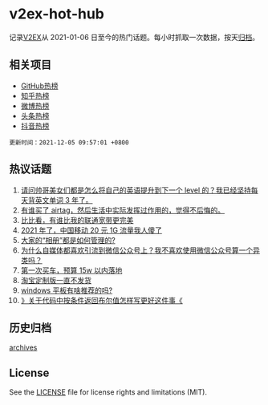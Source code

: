 # v2ex-hot-hub

 记录[V2EX](https://www.v2ex.com/)从 2021-01-06 日至今的热门话题。每小时抓取一次数据，按天[归档](archives)。
 
 ## 相关项目

- [GitHub热榜](https://github.com/lonnyzhang423/github-hot-hub)
- [知乎热榜](https://github.com/lonnyzhang423/zhihu-hot-hub)
- [微博热榜](https://github.com/lonnyzhang423/weibo-hot-hub)
- [头条热榜](https://github.com/lonnyzhang423/toutiao-hot-hub)
- [抖音热榜](https://github.com/lonnyzhang423/douyin-hot-hub)


 `更新时间：2021-12-05 09:57:01 +0800`

## 热议话题

1. [请问帅哥美女们都是怎么将自己的英语提升到下一个 level 的？我已经坚持每天背英文单词 3 年了。](https://www.v2ex.com/t/820008)
1. [有谁买了 airtag，然后生活中实际发挥过作用的，觉得不后悔的。](https://www.v2ex.com/t/819988)
1. [比比看，有谁比我的联通宽带更完美](https://www.v2ex.com/t/819986)
1. [2021 年了，中国移动 20 元 1G 流量我人傻了](https://www.v2ex.com/t/820067)
1. [大家的“相册”都是如何管理的?](https://www.v2ex.com/t/820006)
1. [为什么自媒体都喜欢引流到微信公众号上？我不喜欢使用微信公众号算一个异类吗？](https://www.v2ex.com/t/819980)
1. [第一次买车，预算 15w 以内落地](https://www.v2ex.com/t/820002)
1. [淘宝定制版一直不发货](https://www.v2ex.com/t/819977)
1. [windows 平板有啥推荐的吗?](https://www.v2ex.com/t/819993)
1. [》关于代码中按条件返回布尔值怎样写更好这件事《](https://www.v2ex.com/t/820027)

## 历史归档

[archives](archives)

## License

See the [LICENSE](LICENSE) file for license rights and limitations (MIT).
